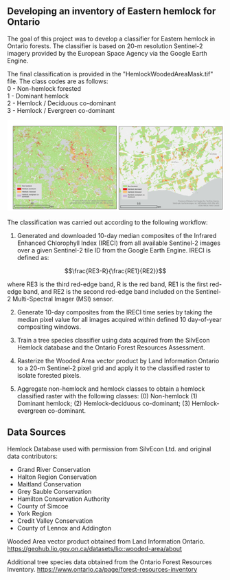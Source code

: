 Developing an inventory of Eastern hemlock for Ontario
------------------------------------------------------

The goal of this project was to develop a classifier for Eastern hemlock in Ontario forests. The classifier is based on 20-m resolution Sentinel-2 imagery provided by the European Space Agency via the Google Earth Engine.

The final classification is provided in the "HemlockWoodedAreaMask.tif" file. The class codes are as follows:  
0 - Non-hemlock forested  
1 - Dominant hemlock  
2 - Hemlock / Deciduous co-dominant  
3 - Hemlock / Evergreen co-dominant  

![Examples of classified hemlock in Algonquin Provincial Park (left) and Grafton, Ontario (right)](examples.png)

The classification was carried out according to the following workflow:

1. Generated and downloaded 10-day median composites of the Infrared Enhanced Chlorophyll Index (IRECI) from all available Sentinel-2 images over a given Sentinel-2 tile ID from the Google Earth Engine. IRECI is defined as:

$$\frac{RE3-R}{\frac{RE1}{RE2}}$$

where RE3 is the third red-edge band, R is the red band, RE1 is the first red-edge band, and RE2 is the second red-edge band included on the Sentinel-2 Multi-Spectral Imager (MSI) sensor.

2. Generate 10-day composites from the IRECI time series by taking the median pixel value for all images acquired within defined 10 day-of-year compositing windows.

3. Train a tree species classifier using data acquired from the SilvEcon Hemlock database and the Ontario Forest Resources Assessment.

4. Rasterize the Wooded Area vector product by Land Information Ontario to a 20-m Sentinel-2 pixel grid and apply it to the classified raster to isolate forested pixels. 

5. Aggregate non-hemlock and hemlock classes to obtain a hemlock classified raster with the following classes: (0) Non-hemlock (1) Dominant hemlock; (2) Hemlock-deciduous co-dominant; (3) Hemlock-evergreen co-dominant.


## Data Sources

Hemlock Database used with permission from SilvEcon Ltd. and original data contributors:  
- Grand River Conservation  
- Halton Region Conservation   
- Maitland Conservation   
- Grey Sauble Conservation  
- Hamilton Conservation Authority  
- County of Simcoe  
- York Region  
- Credit Valley Conservation  
- County of Lennox and Addington  

Wooded Area vector product obtained from Land Information Ontario. https://geohub.lio.gov.on.ca/datasets/lio::wooded-area/about

Additional tree species data obtained from the Ontario Forest Resources Inventory. https://www.ontario.ca/page/forest-resources-inventory  
